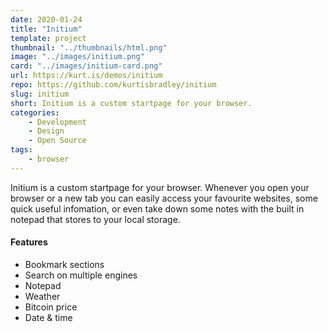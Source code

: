 ```yaml
---
date: 2020-01-24
title: "Initium"
template: project
thumbnail: "../thumbnails/html.png"
image: "../images/initium.png"
card: "../images/initium-card.png"
url: https://kurt.is/demos/initium
repo: https://github.com/kurtisbradley/initium
slug: initium
short: Initium is a custom startpage for your browser.
categories:
    - Development
    - Design
    - Open Source
tags:
    - browser
---
```


Initium is a custom startpage for your browser. Whenever you open your browser or a new tab you can easily access your favourite websites, some quick useful infomation, or even take down some notes with the built in notepad that stores to your local storage.

#### Features

-   Bookmark sections
-   Search on multiple engines
-   Notepad
-   Weather
-   Bitcoin price
-   Date & time